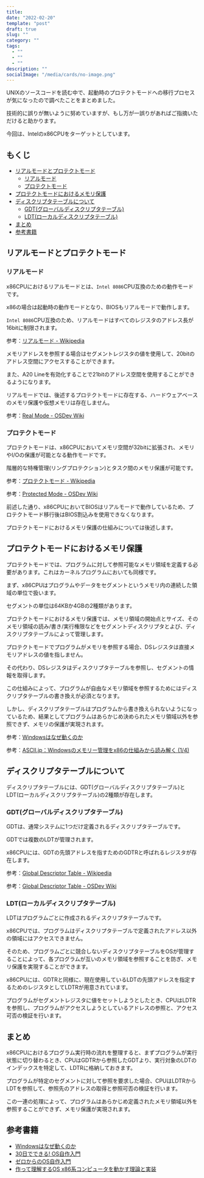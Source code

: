 ```yaml
---
title: 
date: "2022-02-20"
template: "post"
draft: true
slug: ""
category: ""
tags:
  - ""
  - ""
  - ""
description: ""
socialImage: "/media/cards/no-image.png"
---
```


UNIXのソースコードを読む中で、起動時のプロテクトモードへの移行プロセスが気になったので調べたことをまとめました。

技術的に誤りが無いように努めていますが、もし万が一誤りがあればご指摘いただけると助かります。

今回は、Intelのx86CPUをターゲットとしています。

<!-- omit in toc -->
## もくじ
- [リアルモードとプロテクトモード](#リアルモードとプロテクトモード)
  - [リアルモード](#リアルモード)
  - [プロテクトモード](#プロテクトモード)
- [プロテクトモードにおけるメモリ保護](#プロテクトモードにおけるメモリ保護)
- [ディスクリプタテーブルについて](#ディスクリプタテーブルについて)
  - [GDT(グローバルディスクリプタテーブル)](#gdtグローバルディスクリプタテーブル)
  - [LDT(ローカルディスクリプタテーブル)](#ldtローカルディスクリプタテーブル)
- [まとめ](#まとめ)
- [参考書籍](#参考書籍)

## リアルモードとプロテクトモード

### リアルモード

x86CPUにおけるリアルモードとは、`Intel 8086`CPU互換のための動作モードです。

x86の場合は起動時の動作モードとなり、BIOSもリアルモードで動作します。

`Intel 8086`CPU互換のため、リアルモードはすべてのレジスタのアドレス長が16bitに制限されます。

参考：[リアルモード - Wikipedia](https://ja.wikipedia.org/wiki/%E3%83%AA%E3%82%A2%E3%83%AB%E3%83%A2%E3%83%BC%E3%83%89)

メモリアドレスを参照する場合はセグメントレジスタの値を使用して、20bitのアドレス空間にアクセスすることができます。

また、A20 Lineを有効化することで21bitのアドレス空間を使用することができるようになります。

リアルモードでは、後述するプロテクトモードに存在する、ハードウェアベースのメモリ保護や仮想メモリは存在しません。

参考：[Real Mode - OSDev Wiki](https://wiki.osdev.org/Real_Mode)

### プロテクトモード

プロテクトモードは、x86CPUにおいてメモリ空間が32bitに拡張され、メモリやI/Oの保護が可能となる動作モードです。

階層的な特権管理(リングプロテクション)とタスク間のメモリ保護が可能です。

参考：[プロテクトモード - Wikipedia](https://ja.wikipedia.org/wiki/%E3%83%97%E3%83%AD%E3%83%86%E3%82%AF%E3%83%88%E3%83%A2%E3%83%BC%E3%83%89)

参考：[Protected Mode - OSDev Wiki](https://wiki.osdev.org/Protected_Mode)

前述した通り、x86CPUにおいてBIOSはリアルモードで動作しているため、プロテクトモード移行後はBIOS割込みを使用できなくなります。

プロテクトモードにおけるメモリ保護の仕組みについては後述します。

## プロテクトモードにおけるメモリ保護

プロテクトモードでは、プログラムに対して参照可能なメモリ領域を定義する必要があります。これはカーネルプログラムにおいても同様です。

まず、x86CPUはプログラムやデータをセグメントというメモリ内の連続した領域の単位で扱います。

セグメントの単位は64KBか4GBの2種類があります。

プロテクトモードにおけるメモリ保護では、メモリ領域の開始点とサイズ、そのメモリ領域の読み/書き/実行権限などをセグメントディスクリプタとよび、ディスクリプタテーブルによって管理します。

プロテクトモードでプログラムがメモリを参照する場合、DSレジスタは直接メモリアドレスの値を指しません。

その代わり、DSレジスタはディスクリプタテーブルを参照し、セグメントの情報を取得します。

この仕組みによって、プログラムが自由なメモリ領域を参照するためにはディスクリプタテーブルの書き換えが必須となります。

しかし、ディスクリプタテーブルはプログラムから書き換えられないようになっているため、結果としてプログラムはあらかじめ決められたメモリ領域以外を参照できず、メモリの保護が実現されます。

参考：[Windowsはなぜ動くのか](https://amzn.to/3JVSphh)

参考：[ASCII.jp：Windowsのメモリー管理をx86の仕組みから読み解く (1/4)](https://ascii.jp/elem/000/000/649/649680/)

## ディスクリプタテーブルについて

ディスクリプタテーブルには、GDT(グローバルディスクリプタテーブル)とLDT(ローカルディスクリプタテーブル)の2種類が存在します。

### GDT(グローバルディスクリプタテーブル)

GDTは、通常システムに1つだけ定義されるディスクリプタテーブルです。

GDTでは複数のLDTが管理されます。

x86CPUには、GDTの先頭アドレスを指すためのGDTRと呼ばれるレジスタが存在します。

参考：[Global Descriptor Table - Wikipedia](https://en.wikipedia.org/wiki/Global_Descriptor_Table)

参考：[Global Descriptor Table - OSDev Wiki](https://wiki.osdev.org/Global_Descriptor_Table)

### LDT(ローカルディスクリプタテーブル)

LDTはプログラムごとに作成されるディスクリプタテーブルです。

x86CPUでは、プログラムはディスクリプタテーブルで定義されたアドレス以外の領域にはアクセスできません。

そのため、プログラムごとに競合しないディスクリプタテーブルをOSが管理することによって、各プログラムが互いのメモリ領域を参照することを防ぎ、メモリ保護を実現することができます。

x86CPUには、GDTRと同様に、現在使用しているLDTの先頭アドレスを指定するためのレジスタとしてLDTRが用意されています。

プログラムがセグメントレジスタに値をセットしようとしたとき、CPUはLDTRを参照し、プログラムがアクセスしようとしているアドレスの参照と、アクセス可否の検証を行います。

## まとめ

x86CPUにおけるプログラム実行時の流れを整理すると、まずプログラムが実行状態に切り替わるとき、CPUはGDTRから参照したGDTより、実行対象のLDTのインデックスを特定して、LDTRに格納しておきます。

プログラムが特定のセグメントに対して参照を要求した場合、CPUはLDTRからLDTを参照して、参照先のアドレスの取得と参照可否の検証を行います。

この一連の処理によって、プログラムはあらかじめ定義されたメモリ領域以外を参照することができず、メモリ保護が実現されます。

## 参考書籍

- [Windowsはなぜ動くのか](https://amzn.to/3JVSphh)
- [30日でできる! OS自作入門](https://amzn.to/3qZSCY7)
- [ゼロからのOS自作入門](https://amzn.to/3qXYsZX)
- [作って理解するOS x86系コンピュータを動かす理論と実装](https://amzn.to/3JRUdI2)

